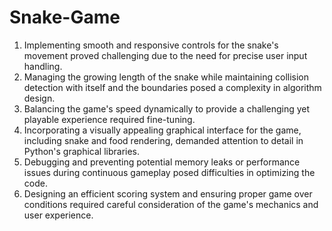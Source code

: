 # Snake-Game
1. Implementing smooth and responsive controls for the snake's movement proved challenging due to the need for precise user input handling.
2. Managing the growing length of the snake while maintaining collision detection with itself and the boundaries posed a complexity in algorithm design.
3. Balancing the game's speed dynamically to provide a challenging yet playable experience required fine-tuning.
4. Incorporating a visually appealing graphical interface for the game, including snake and food rendering, demanded attention to detail in Python's graphical libraries.
5. Debugging and preventing potential memory leaks or performance issues during continuous gameplay posed difficulties in optimizing the code.
6. Designing an efficient scoring system and ensuring proper game over conditions required careful consideration of the game's mechanics and user experience.
